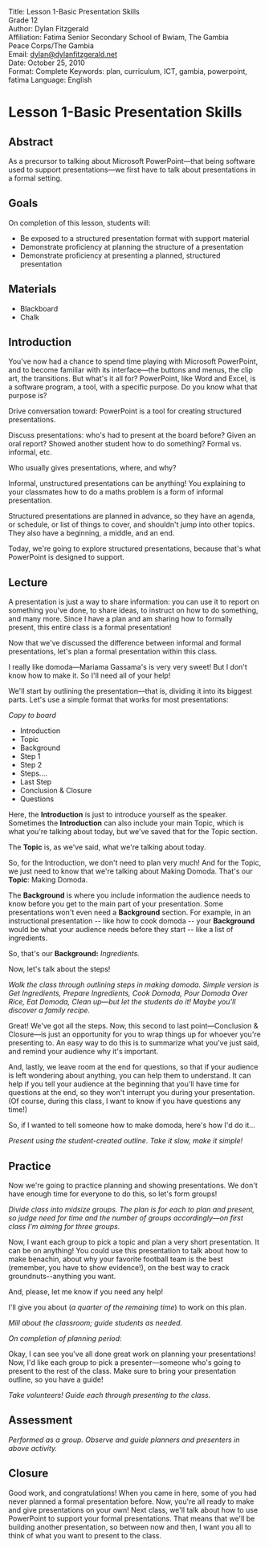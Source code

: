 Title:			Lesson 1-Basic Presentation Skills  
				Grade 12    
Author:			Dylan Fitzgerald  
Affiliation: 	Fatima Senior Secondary School of Bwiam, The Gambia  
             	Peace Corps/The Gambia  
Email:			dylan@dylanfitzgerald.net  
Date:			October 25, 2010  
Format: 		Complete
Keywords: 		plan, curriculum, ICT, gambia, powerpoint, fatima
Language: 		English

# Lesson 1-Basic Presentation Skills #

## Abstract ##

As a precursor to talking about Microsoft PowerPoint—that being software used to support presentations—we first have to talk about presentations in a formal setting.

## Goals ##

On completion of this lesson, students will:

 * Be exposed to a structured presentation format with support material
 * Demonstrate proficiency at planning the structure of a presentation
 * Demonstrate proficiency at presenting a planned, structured presentation

## Materials ##

 * Blackboard
 * Chalk

## Introduction ##

You've now had a chance to spend time playing with Microsoft PowerPoint, and to become familiar with its interface—the buttons and menus, the clip art, the transitions.  But what's it all for?  PowerPoint, like Word and Excel, is a software program, a tool, with a specific purpose.  Do you know what that purpose is?  

Drive conversation toward: PowerPoint is a tool for creating structured presentations.  

Discuss presentations: who's had to present at the board before? Given an oral report? Showed another student how to do something? Formal vs. informal, etc.

Who usually gives presentations, where, and why?

Informal, unstructured presentations can be anything! You explaining to your classmates how to do a maths problem is a form of informal presentation.

Structured presentations are planned in advance, so they have an agenda, or schedule, or list of things to cover, and shouldn't jump into other topics.  They also have a beginning, a middle, and an end.

Today, we're going to explore structured presentations, because that's what PowerPoint is designed to support.

## Lecture ##

A presentation is just a way to share information: you can use it to report on something you've done, to share ideas, to instruct on how to do something, and many more.  Since I have a plan and am sharing how to formally present, this entire class is a formal presentation!  

Now that we've discussed the difference between informal and formal presentations, let's plan a formal presentation within this class.  

I really like domoda—Mariama Gassama's is very very sweet!  But I don't know how to make it.  So I'll need all of your help!

We'll start by outlining the presentation—that is, dividing it into its biggest parts.  Let's use a simple format that works for most presentations:

*Copy to board*

* Introduction  
* Topic  
* Background
* Step 1  
* Step 2  
* Steps....  
* Last Step  
* Conclusion & Closure  
* Questions  

Here, the __Introduction__ is just to introduce yourself as the speaker.  Sometimes the __Introduction__ can also include your main Topic, which is what you're talking about today, but we've saved that for the Topic section.

The __Topic__ is, as we've said, what we're talking about today.

So, for the Introduction, we don't need to plan very much!  And for the Topic, we just need to know that we're talking about Making Domoda.  That's our __Topic__: Making Domoda.

The __Background__ is where you include information the audience needs to know before you get to the main part of your presentation.  Some presentations won't even need a __Background__ section.  For example, in an instructional presentation -- like how to cook domoda -- your __Background__ would be what your audience needs before they start -- like a list of ingredients.

So, that's our __Background:__ _Ingredients._ 

Now, let's talk about the steps!

*Walk the class through outlining steps in making domoda.  Simple version is Get Ingredients, Prepare Ingredients, Cook Domoda, Pour Domoda Over Rice, Eat Domoda, Clean up—but let the students do it!  Maybe you'll discover a family recipe.*

Great!  We've got all the steps.  Now, this second to last point—Conclusion & Closure—is just an opportunity for you to wrap things up for whoever you're presenting to.  An easy way to do this is to summarize what you've just said, and remind your audience why it's important.  

And, lastly, we leave room at the end for questions, so that if your audience is left wondering about anything, you can help them to understand.  It can help if you tell your audience at the beginning that you'll have time for questions at the end, so they won't interrupt you during your presentation.  (Of course, during this class, I want to know if you have questions any time!)

So, if I wanted to tell someone how to make domoda, here's how I'd do it...

*Present using the student-created outline. Take it slow, make it simple!*

## Practice ##

Now we're going to practice planning and showing presentations.  We don't have enough time for everyone to do this, so let's form groups!

*Divide class into midsize groups.  The plan is for each to plan and present, so judge need for time and the number of groups accordingly—on first class I'm aiming for three groups.*

Now, I want each group to pick a topic and plan a very short presentation.  It can be on anything!  You could use this presentation to talk about how to make benachin, about why your favorite football team is the best (remember, you have to show evidence!), on the best way to crack groundnuts--anything you want.

And, please, let me know if you need any help!

I'll give you about (_a quarter of the remaining time_) to work on this plan.

*Mill about the classroom; guide students as needed.*

*On completion of planning period:*

Okay, I can see you've all done great work on planning your presentations!  Now, I'd like each group to pick a presenter—someone who's going to present to the rest of the class.  Make sure to bring your presentation outline, so you have a guide!

*Take volunteers! Guide each through presenting to the class.*

## Assessment ##

*Performed as a group.  Observe and guide planners and presenters in above activity.*

## Closure ##

Good work, and congratulations! When you came in here, some of you had never planned a formal presentation before.  Now, you're all ready to make and give presentations on your own!  Next class, we'll talk about how to use PowerPoint to support your formal presentations.  That means that we'll be building another presentation, so between now and then, I want you all to think of what you want to present to the class.